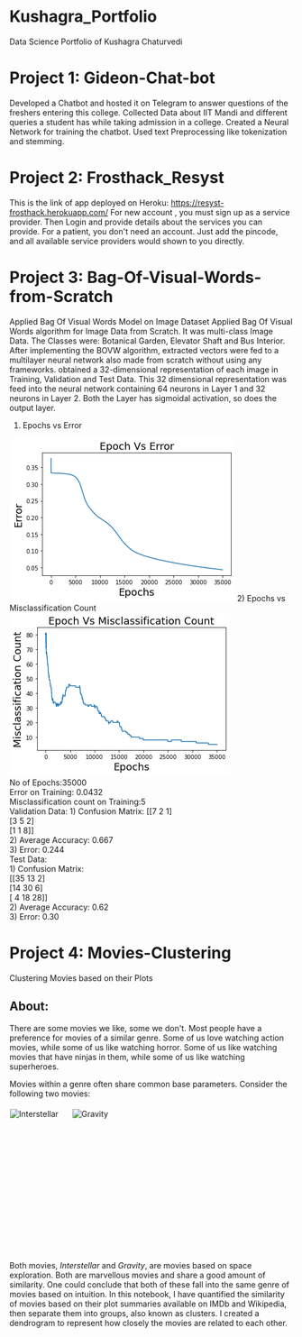 # Kushagra_Portfolio
Data Science Portfolio of Kushagra Chaturvedi

# Project 1: Gideon-Chat-bot
Developed a Chatbot and hosted it on Telegram to answer questions of the freshers entering this college. Collected Data about IIT Mandi and different queries a student has while taking admission in a college. Created a Neural Network for training the chatbot. Used text Preprocessing like tokenization and stemming.

# Project 2: Frosthack_Resyst
This is the link of app deployed on Heroku: https://resyst-frosthack.herokuapp.com/
For new account , you must sign up as a service provider. Then Login and provide details about the services you can provide.
For a patient, you don't need an account. Just add the pincode, and all available service providers would shown to you directly.

# Project 3: Bag-Of-Visual-Words-from-Scratch
Applied Bag Of Visual Words Model on Image Dataset
Applied Bag Of Visual Words algorithm for Image Data from Scratch. It was multi-class Image Data. The Classes were: Botanical Garden, Elevator Shaft and Bus Interior. After implementing the BOVW algorithm, extracted vectors were fed to a multilayer neural network also made from scratch without using any frameworks.
obtained a 32-dimensional representation of each 
image in Training, Validation and Test Data. This 32 dimensional 
representation was feed into the neural network containing 64 neurons in 
Layer 1 and 32 neurons in Layer 2. Both the Layer has sigmoidal 
activation, so does the output layer.
1) Epochs vs Error
<img src="Image_error_epoch.png" alt="Error vs Epochs">
2) Epochs vs Misclassification Count
<img src="Image_misclass_epoch.png" alt="Misclassification vs Epochs">
<br>
No of Epochs:35000<br>
Error on Training: 0.0432<br>
Misclassification count on Training:5<br>
Validation Data:
1) Confusion Matrix:
[[7 2 1]<br>
[3 5 2]<br>
[1 1 8]]<br>
2) Average Accuracy:
0.667<br>
3) Error: 
 0.244<br>
Test Data:<br>
1) Confusion Matrix:<br>
[[35 13 2]<br>
[14 30 6]<br>
[ 4 18 28]]<br>
2) Average Accuracy:
0.62<br>
3) Error:
 0.30

# Project 4: Movies-Clustering
Clustering Movies based on their Plots
## About:
<p>There are some movies we like, some we don't. Most people have a preference for movies of a similar genre. Some of us love watching action movies, while some of us like watching horror. Some of us like watching movies that have ninjas in them, while some of us like watching superheroes.</p>
<p>Movies within a genre often share common base parameters. Consider the following two movies:</p>
<p><img style="margin:5px 20px 5px 1px; height: 250px; display: inline-block;" alt="Interstellar" src="https://images-na.ssl-images-amazon.com/images/I/51H4jXmToqL._SX300_BO1,204,203,200_.jpg">
<img style="margin:5px 20px 5px 1px; height: 250px; display: inline-block;" alt="Gravity" src="https://www.hollywoodreporter.com/wp-content/uploads/2013/08/gravity_2.jpg"></p>
<p>Both movies, <em>Interstellar</em> and <em>Gravity</em>, are movies based on space exploration. Both are marvellous movies and share a good amount of similarity. One could conclude that both of these fall into the same genre of movies based on intuition. In this notebook, I have quantified the similarity of movies based on their plot summaries available on IMDb and Wikipedia, then separate them into groups, also known as clusters. I created a dendrogram to represent how closely the movies are related to each other.</p>

